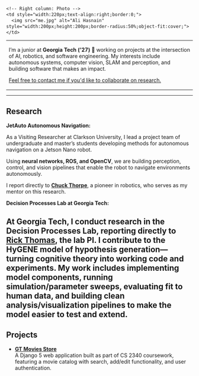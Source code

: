<style>
  .pagehead h1 {
    display: none;
  }
</style>

<table style="width:100%;border:0;" border="0">
  <tr>
    <!-- Left column: Bio -->
    <td style="vertical-align:middle;border:0;">
      <p>
        I’m a junior at <strong>Georgia Tech (’27)</strong> 🐝 working on projects at the intersection of AI, robotics, and software engineering.  
        My interests include autonomous systems, computer vision, SLAM and perception, and building software that makes an impact.
      </p>
      <p>
        <a href="mailto:shasnain9@gatech.edu">Feel free to contact me if you'd like to collaborate on research.</a>
      </p>
    </td>

    <!-- Right column: Photo -->
    <td style="width:220px;text-align:right;border:0;">
      <img src="me.jpg" alt="Ali Hasnain" style="width:200px;height:200px;border-radius:50%;object-fit:cover;">
    </td>
  </tr>
</table>

---

## Research

**JetAuto Autonomous Navigation:**

As a Visiting Researcher at Clarkson University, I lead a project team of undergraduate and master’s students developing methods for autonomous navigation on a Jetson Nano robot.

Using **neural networks, ROS, and OpenCV**, we are building perception, control, and vision pipelines that enable the robot to navigate environments autonomously.  

I report directly to [**Chuck Thorpe**](https://www.clarkson.edu/people/chuck-thorpe), a pioneer in robotics, who serves as my mentor on this research.  


**Decision Processes Lab at Georgia Tech:**  

At Georgia Tech, I conduct research in the Decision Processes Lab, reporting directly to [**Rick Thomas**](https://psychology.gatech.edu/people/rick-thomas), the lab PI. I contribute to the **HyGENE** model of hypothesis generation—turning cognitive theory into working code and experiments. My work includes implementing model components, running simulation/parameter sweeps, evaluating fit to human data, and building clean analysis/visualization pipelines to make the model easier to test and extend.
---

## Projects

- [**GT Movies Store**](gt-movies.md)  
  A Django 5 web application built as part of CS 2340 coursework, featuring a movie catalog with search, add/edit functionality, and user authentication.

